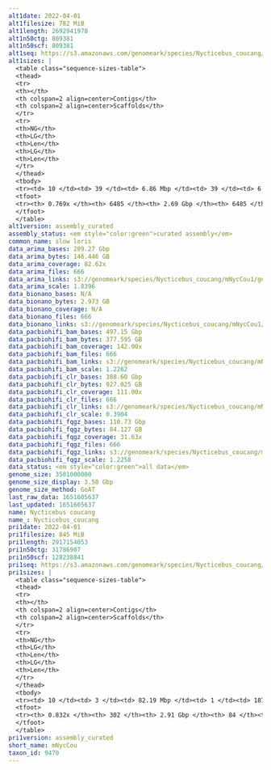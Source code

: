 ```yaml
---
alt1date: 2022-04-01
alt1filesize: 782 MiB
alt1length: 2692941978
alt1n50ctg: 809381
alt1n50scf: 809381
alt1seq: https://s3.amazonaws.com/genomeark/species/Nycticebus_coucang/mNycCou1/assembly_curated/mNycCou1.alt.cur.20220401.fasta.gz
alt1sizes: |
  <table class="sequence-sizes-table">
  <thead>
  <tr>
  <th></th>
  <th colspan=2 align=center>Contigs</th>
  <th colspan=2 align=center>Scaffolds</th>
  </tr>
  <tr>
  <th>NG</th>
  <th>LG</th>
  <th>Len</th>
  <th>LG</th>
  <th>Len</th>
  </tr>
  </thead>
  <tbody>
  <tr><td> 10 </td><td> 39 </td><td> 6.86 Mbp </td><td> 39 </td><td> 6.86 Mbp </td></tr>  <tr><td> 20 </td><td> 109 </td><td> 3.88 Mbp </td><td> 109 </td><td> 3.88 Mbp </td></tr>  <tr><td> 30 </td><td> 229 </td><td> 2.32 Mbp </td><td> 229 </td><td> 2.32 Mbp </td></tr>  <tr><td> 40 </td><td> 426 </td><td> 1.37 Mbp </td><td> 426 </td><td> 1.37 Mbp </td></tr>  <tr style="background-color:#cccccc;"><td> 50 </td><td> 762 </td><td> 0.81 Mbp </td><td> 762 </td><td> 0.81 Mbp </td></tr>  <tr><td> 60 </td><td> 1347 </td><td> 456.04 Kbp </td><td> 1347 </td><td> 456.04 Kbp </td></tr>  <tr><td> 70 </td><td> 2535 </td><td> 171.41 Kbp </td><td> 2535 </td><td> 171.41 Kbp </td></tr>  <tr><td> 80 </td><td> 0 </td><td>  </td><td> 0 </td><td>  </td></tr>  <tr><td> 90 </td><td> 0 </td><td>  </td><td> 0 </td><td>  </td></tr>  <tr><td> 100 </td><td> 0 </td><td>  </td><td> 0 </td><td>  </td></tr>  </tbody>
  <tfoot>
  <tr><th> 0.769x </th><th> 6485 </th><th> 2.69 Gbp </th><th> 6485 </th><th> 2.69 Gbp </th></tr>
  </tfoot>
  </table>
alt1version: assembly_curated
assembly_status: <em style="color:green">curated assembly</em>
common_name: slow loris
data_arima_bases: 289.27 Gbp
data_arima_bytes: 146.446 GB
data_arima_coverage: 82.62x
data_arima_files: 666
data_arima_links: s3://genomeark/species/Nycticebus_coucang/mNycCou1/genomic_data/arima/<br>
data_arima_scale: 1.8396
data_bionano_bases: N/A
data_bionano_bytes: 2.973 GB
data_bionano_coverage: N/A
data_bionano_files: 666
data_bionano_links: s3://genomeark/species/Nycticebus_coucang/mNycCou1/genomic_data/bionano/<br>
data_pacbiohifi_bam_bases: 497.15 Gbp
data_pacbiohifi_bam_bytes: 377.595 GB
data_pacbiohifi_bam_coverage: 142.00x
data_pacbiohifi_bam_files: 666
data_pacbiohifi_bam_links: s3://genomeark/species/Nycticebus_coucang/mNycCou1/genomic_data/pacbiohifi_bam/<br>
data_pacbiohifi_bam_scale: 1.2262
data_pacbiohifi_clr_bases: 388.60 Gbp
data_pacbiohifi_clr_bytes: 927.025 GB
data_pacbiohifi_clr_coverage: 111.00x
data_pacbiohifi_clr_files: 666
data_pacbiohifi_clr_links: s3://genomeark/species/Nycticebus_coucang/mNycCou1/genomic_data/pacbiohifi_clr/<br>
data_pacbiohifi_clr_scale: 0.3904
data_pacbiohifi_fqgz_bases: 110.73 Gbp
data_pacbiohifi_fqgz_bytes: 84.127 GB
data_pacbiohifi_fqgz_coverage: 31.63x
data_pacbiohifi_fqgz_files: 666
data_pacbiohifi_fqgz_links: s3://genomeark/species/Nycticebus_coucang/mNycCou1/genomic_data/pacbiohifi_fqgz/<br>
data_pacbiohifi_fqgz_scale: 1.2258
data_status: <em style="color:green">all data</em>
genome_size: 3501000000
genome_size_display: 3.50 Gbp
genome_size_method: GoAT
last_raw_data: 1651605637
last_updated: 1651605637
name: Nycticebus coucang
name_: Nycticebus_coucang
pri1date: 2022-04-01
pri1filesize: 845 MiB
pri1length: 2917154053
pri1n50ctg: 31786907
pri1n50scf: 128238841
pri1seq: https://s3.amazonaws.com/genomeark/species/Nycticebus_coucang/mNycCou1/assembly_curated/mNycCou1.pri.cur.20220401.fasta.gz
pri1sizes: |
  <table class="sequence-sizes-table">
  <thead>
  <tr>
  <th></th>
  <th colspan=2 align=center>Contigs</th>
  <th colspan=2 align=center>Scaffolds</th>
  </tr>
  <tr>
  <th>NG</th>
  <th>LG</th>
  <th>Len</th>
  <th>LG</th>
  <th>Len</th>
  </tr>
  </thead>
  <tbody>
  <tr><td> 10 </td><td> 3 </td><td> 82.19 Mbp </td><td> 1 </td><td> 187.33 Mbp </td></tr>  <tr><td> 20 </td><td> 8 </td><td> 74.33 Mbp </td><td> 3 </td><td> 161.20 Mbp </td></tr>  <tr><td> 30 </td><td> 13 </td><td> 56.61 Mbp </td><td> 6 </td><td> 138.33 Mbp </td></tr>  <tr><td> 40 </td><td> 21 </td><td> 41.58 Mbp </td><td> 8 </td><td> 136.59 Mbp </td></tr>  <tr style="background-color:#cccccc;"><td> 50 </td><td> 30 </td><td style="background-color:#88ff88;"> 31.79 Mbp </td><td> 11 </td><td style="background-color:#88ff88;"> 128.24 Mbp </td></tr>  <tr><td> 60 </td><td> 43 </td><td> 23.37 Mbp </td><td> 14 </td><td> 99.99 Mbp </td></tr>  <tr><td> 70 </td><td> 62 </td><td> 13.64 Mbp </td><td> 18 </td><td> 80.58 Mbp </td></tr>  <tr><td> 80 </td><td> 116 </td><td> 2.76 Mbp </td><td> 23 </td><td> 38.95 Mbp </td></tr>  <tr><td> 90 </td><td> 0 </td><td>  </td><td> 0 </td><td>  </td></tr>  <tr><td> 100 </td><td> 0 </td><td>  </td><td> 0 </td><td>  </td></tr>  </tbody>
  <tfoot>
  <tr><th> 0.832x </th><th> 302 </th><th> 2.91 Gbp </th><th> 84 </th><th> 2.92 Gbp </th></tr>
  </tfoot>
  </table>
pri1version: assembly_curated
short_name: mNycCou
taxon_id: 9470
---
```

